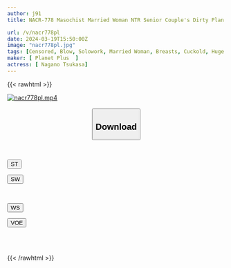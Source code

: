 ```yaml
---
author: j91
title: NACR-778 Masochist Married Woman NTR Senior Couple's Dirty Plan Tsukasa Nagano

url: /v/nacr778pl
date: 2024-03-19T15:50:00Z
image: "nacr778pl.jpg"
tags: [Censored, Blow, Solowork, Married Woman, Breasts, Cuckold, Huge Butt, Submissive Woman	]
maker: [ Planet Plus  ]
actress: [ Nagano Tsukasa]
---
```



{{< rawhtml >}}

<div class="video" data-videoid="ga2LezVY7khqo9B">
    <a href="javascript:;">
        <img src="/v/nacr778pl/nacr778pl.jpg" width="WIDTH" height="HEIGHT" alt="nacr778pl.mp4" loading="lazy">
    </a>
</div>

<script type="text/javascript" src="https://j91.asia/asset/on-demand-st.js"></script>

<br>
  <link rel="stylesheet" href="https://j91.asia/asset/bs5.css">
  
  <center>
  <button class="btn btn-primary" type="button" data-bs-toggle="collapse" data-bs-target=".multi-collapse" aria-expanded="false" aria-controls="multiCollapseExample1 multiCollapseExample2"><h2>Download</h2></button></center>
</p>
<div class="row">
  <div class="col">
    <div class="collapse multi-collapse" id="multiCollapseExample1">
      <div class="card card-body">
	      	      <br>
<div class="buttons">  
<p><a href="https://streamtape.to/v/ga2LezVY7khqo9B" target="_blank"><button class="btn-hover color-3"><i class="fa fa-download"></i> ST</button></a></p>
<p><a href="https://asnwish.com/0atsr7itlenb" target="_blank"><button class="btn-hover color-2"><i class="fa fa-download"></i> SW</button></a></p></div>
    </div>
  </div>
</div>
  <div class="col">
    <div class="collapse multi-collapse" id="multiCollapseExample2">
      <div class="card card-body">
	      <br>
<div class="buttons">
<p><a href="https://wolfstream.tv/jx2e8gppbo3e"><button class="btn-hover color-9"><i class="fa fa-download"></i> WS</button></a></p>
<p><a href="https://voe.sx/k4wftuuvw71i"><button class="btn-hover color-8"><i class="fa fa-download"></i> VOE</button></a></p></div>
<br><br>
      </div>
    </div>
  </div>
</div>

{{< /rawhtml >}}